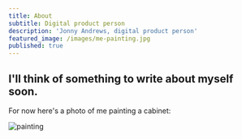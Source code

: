 ```yaml
---
title: About
subtitle: Digital product person
description: 'Jonny Andrews, digital product person'
featured_image: /images/me-painting.jpg
published: true
---
```

## I'll think of something to write about myself soon. 

For now here's a photo of me painting a cabinet:

![painting]({{site.baseurl}}/images/me-painting.jpg)


